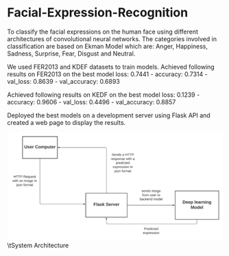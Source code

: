 # Facial-Expression-Recognition
To classify the facial expressions on the human face using different architectures of convolutional neural networks.
The categories involved in classification are based on Ekman Model which are:
Anger, Happiness, Sadness, Surprise, Fear, Disgust and Neutral.

We used FER2013 and KDEF datasets to train models.
Achieved following results on FER2013 on the best model 
loss: 0.7441 - accuracy: 0.7314 - val_loss: 0.8639 - val_accuracy: 0.6893

Achieved following results on KEDF on the best model
loss: 0.1239 - accuracy: 0.9606 - val_loss: 0.4496 - val_accuracy: 0.8857

Deployed the best models on a development server using Flask API and created a web page to display the results.


![System Architecture](diagrams/system_2-2.png)
\tSystem Architecture
